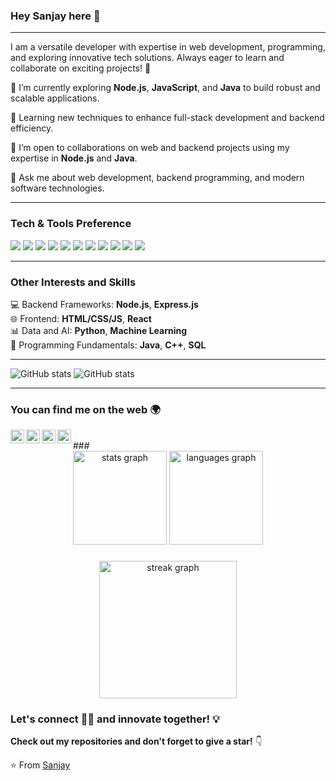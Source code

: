 ### Hey Sanjay here 👋

---

I am a versatile developer with expertise in web development, programming, and exploring innovative tech solutions. Always eager to learn and collaborate on exciting projects! 🚀

 🔭 I’m currently exploring **Node.js**, **JavaScript**, and **Java** to build robust and scalable applications.
 
 🌱 Learning new techniques to enhance full-stack development and backend efficiency.
 
 👯 I’m open to collaborations on web and backend projects using my expertise in **Node.js** and **Java**.
 
 💬 Ask me about web development, backend programming, and modern software technologies.

---

### Tech & Tools Preference

<img src = "https://img.shields.io/badge/-HTML5-E34F26?style=flat&logo=html5&logoColor=white">   <img src = "https://img.shields.io/badge/-CSS3-1572B6?style=flat&logo=css3&logoColor=white">   <img src="https://img.shields.io/badge/-JavaScript-eed718?style=flat&logo=javascript&logoColor=ffffff">   <img src="https://img.shields.io/badge/-Node.js-3C873A?style=flat&logo=Node.js&logoColor=white">   <img src="https://img.shields.io/badge/-MongoDB-4DB33D?style=flat&logo=mongodb&logoColor=FFFFFF">   <img src="https://img.shields.io/badge/-Python-black?style=flat&logo=python&logoColor=white">   <img src="http://img.shields.io/badge/-C%20&%20C++-659ad2?style=flat&logo=c%2B%2B&logoColor=ffffff">   <img src="http://img.shields.io/badge/-Java-F89820?style=flat&logo=java&logoColor=white">   <img src="http://img.shields.io/badge/-Git-F1502F?style=flat&logo=git&logoColor=FFFFFF">   <img src="http://img.shields.io/badge/-Github-000000?style=flat&logo=github&logoColor=FFFFFF">   <img src="http://img.shields.io/badge/-VS%20Code-007ACC?style=flat&logo=visual%20studio%20code&logoColor=white">

---

### Other Interests and Skills

💻 Backend Frameworks: **Node.js**, **Express.js**  
🌐 Frontend: **HTML/CSS/JS**, **React**  
📊 Data and AI: **Python**, **Machine Learning**  
💾 Programming Fundamentals: **Java**, **C++**, **SQL**

---

![GitHub stats](https://github-readme-stats.vercel.app/api?username=Sanjay-H-M&show_icons=true&hide_border=true)
![GitHub stats](https://github-readme-stats.vercel.app/api/top-langs?username=Sanjay-H-M&locale=en&hide_title=false&layout=compact&card_width=320&langs_count=5&theme=dracula&hide_border=false)

---

### You can find me on the web 🌍

[<img align="left" alt="Sanjay | Instagram" width="22px" src="https://cdn.jsdelivr.net/npm/simple-icons@v3/icons/instagram.svg" />](https://www.instagram.com/_sanjay_2705_/profilecard/?igsh=MTNxNW5sYTN0aHljOA==)
[<img align="left" alt="Sanjay | LinkedIn" width="22px" src="https://cdn.jsdelivr.net/npm/simple-icons@v3/icons/linkedin.svg" />](https://www.linkedin.com/in/h-m-sanjay-6928a92a6?utm_source=share&utm_campaign=share_via&utm_content=profile&utm_medium=android_app)
[<img align="left" alt="Sanjay | Facebook" width="22px" src="https://cdn.jsdelivr.net/npm/simple-icons@v3/icons/facebook.svg" />](https://www.facebook.com/share/1BHyWPmizk/)
[<img align="left" alt="Sanjay | YouTube" width="22px" src="https://cdn.jsdelivr.net/npm/simple-icons@v3/icons/youtube.svg" />](https://youtube.com/@sanjay-sj1kv?si=xal3MJXBMYXzqBYN)

<br/>
###

<div align="center">
  <img src="https://github-readme-stats.vercel.app/api?username=Sanjay-H-M&hide_title=false&hide_rank=false&show_icons=true&include_all_commits=true&count_private=true&disable_animations=false&theme=dracula&locale=en&hide_border=false" height="150" alt="stats graph"  />
  <img src="https://github-readme-stats.vercel.app/api/top-langs?username=Sanjay-H-M&locale=en&hide_title=false&layout=compact&card_width=320&langs_count=5&theme=dracula&hide_border=false" height="150" alt="languages graph"  />
</div>

###
###

<div align="center">
  <img src="https://streak-stats.demolab.com?user=maurodesouza&locale=en&mode=daily&theme=dark&hide_border=false&border_radius=5&order=3" height="220" alt="streak graph"  />
</div>

###
### Let's connect 👨‍💻 and innovate together! 💡

**Check out my repositories and don't forget to give a star!** 👇

:star: From [Sanjay](https://github.com/Sanjay-H-M)
